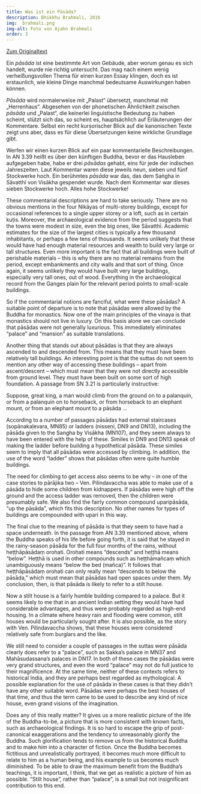 ```yaml
---
title: Was ist ein Pāsāda?
description: Bhikkhu Brahmali, 2016
img:  brahmali.png
img-alt: Foto von Ajahn Brahmali
order: 3
---
```


[Zum Originaltext](https://discourse.suttacentral.net/t/what-is-a-pasada/3083)

Ein *pāsāda* ist eine bestimmte Art von Gebäude, aber worum genau es sich handelt, wurde nie richtig untersucht. Das mag nach einem wenig verheißungsvollen Thema für einen kurzen Essay klingen, doch es ist erstaunlich, wie kleine Dinge manchmal bedeutsame Auswirkungen haben können. 

*Pāsāda* wird normalerweise mit „Palast“ übersetzt, manchmal mit „Herrenhaus“. Abgesehen von der phonetischen Ähnlichkeit zwischen *pāsāda* und „Palast“, die keinerlei linguistische Bedeutung zu haben scheint, stützt sich das, so scheint es, hauptsächlich auf Erläuterungen der Kommentare. Selbst ein recht kursorischer Blick auf die kanonischen Texte zeigt uns aber, dass es für diese Übersetzungen keine wirkliche Grundlage gibt. 

Werfen wir einen kurzen Blick auf ein paar kommentarielle Beschreibungen. In AN 3.39 heißt es über den künftigen Buddha, bevor er das Hausleben aufgegeben habe, habe er drei *pāsādas* gehabt, eins für  jede der indischen Jahreszeiten. Laut Kommentar waren diese jeweils neun, sieben und fünf Stockwerke hoch. Ein berühmtes *pāsāda* war das, das dem Saṅgha in Sāvatthī von Visākha gespendet wurde. Nach dem Kommentar war dieses sieben Stockwerke hoch. Alles hohe Stockwerke! 

These commentarial descriptions are hard to take seriously. There are no obvious mentions in the four Nikāyas of multi-storey buildings, except for occasional references to a single upper storey or a loft, such as in certain kuṭis. Moreover, the archaeological evidence from the period suggests that the towns were modest in size, even the big ones, like Sāvatthī. Academic estimates for the size of the largest cities is typically a few thousand inhabitants, or perhaps a few tens of thousands. It seems unlikely that these would have had enough material resources and wealth to build very large or tall structures. Even more important is the fact that all buildings were built of perishable materials – this is why there are no material remains from the period, except embankments and city walls and that sort of thing. Once again, it seems unlikely they would have built very large buildings, especially very tall ones, out of wood. Everything in the archaeological record from the Ganges plain for the relevant period points to small-scale buildings.

So if the commentarial notions are fanciful, what were these pāsādas? A suitable point of departure is to note that pāsādas were allowed by the Buddha for monastics. Now one of the main principles of the vinaya is that monastics should not live in luxury. On this basis alone we can conclude that pāsādas were not generally luxurious. This immediately eliminates “palace” and “mansion” as suitable translations.

Another thing that stands out about pāsādas is that they are always ascended to and descended from. This means that they must have been relatively tall buildings. An interesting point is that the suttas do not seem to mention any other way of accessing these buildings – apart from ascent/descent – which must mean that they were not directly accessible from ground level. They must have been built on some sort of high foundation. A passage from SN 3.21 is particularly instructive:

Suppose, great king, a man would climb from the ground on to a palanquin, or from a palanquin on to horseback, or from horseback to an elephant mount, or from an elephant mount to a pāsāda …

According to a number of passages pāsādas had external staircases (sopānakaḷevara, MN85) or ladders (nisseṇi, DN9 and DN13), including the pāsāda given to the Sangha by Visākha (MN107), and they seem always to have been entered with the help of these. Similes in DN9 and DN13 speak of making the ladder before building a hypothetical pāsāda. These similes seem to imply that all pāsādas were accessed by climbing. In addition, the use of the word “ladder” shows that pāsādas often were quite humble buildings.

The need for climbing to get access also seems to be why – in one of the case stories to pārājika two – Ven. Pilindavaccha was able to make use of a pāsāda to hide some children from kidnappers. If pāsādas were high off the ground and the access ladder was removed, then the children were presumably safe. We also find the fairly common compound uparipāsāda, “up the pāsāda”, which fits this description. No other names for types of buildings are compounded with upari in this way.

The final clue to the meaning of pāsāda is that they seem to have had a space underneath. In the passage from AN 3.39 mentioned above, where the Buddha speaks of his life before going forth, it is said that he stayed in the rainy-season pāsāda for the full four months of the rains, without heṭṭhāpāsādaṃ orohati. Orohati means “descends” and heṭṭhā means “below”. Heṭṭhā is used in other compounds such as heṭṭhāmañcaṃ which unambiguously means “below the bed (mañca)”. It follows that heṭṭhāpāsādaṃ orohati can only really mean “descends to below the pāsāda,” which must mean that pāsādas had open spaces under them. My conclusion, then, is that pāsāda is likely to refer to a stilt house.

Now a stilt house is a fairly humble building compared to a palace. But it seems likely to me that in an ancient Indian setting they would have had considerable advantages, and thus were probably regarded as high-end housing. In a climate where heavy rain and flooding were common, stilt houses would be particularly sought after. It is also possible, as the story with Ven. Pilindavaccha shows, that these houses were considered relatively safe from burglars and the like.

We still need to consider a couple of passages in the suttas were pāsāda clearly does refer to a “palace”, such as Sakka’s palace in MN37 and Mahāsudassana’s palaces in DN17. In both of these cases the pāsādas were very grand structures, and even the word “palace” may not do full justice to their magnificence. At the same time, neither of these contexts refers to historical India, and they are perhaps best regarded as mythological. A possible explanation for the use of pāsāda in these cases is that they didn’t have any other suitable word. Pāsādas were perhaps the best houses of that time, and thus the term came to be used to describe any kind of nice house, even grand visions of the imagination.

Does any of this really matter? It gives us a more realistic picture of the life of the Buddha-to-be, a picture that is more consistent with known facts, such as archaeological findings. It is so hard to escape the grip of post-canonical exaggerations and the tendency to unreasonably glorify the Buddha. Such glorification tends to remove us from the historical Buddha and to make him into a character of fiction. Once the Buddha becomes fictitious and unrealistically portrayed, it becomes much more difficult to relate to him as a human being, and his example to us becomes much diminished. To be able to draw the maximum benefit from the Buddha’s teachings, it is important, I think, that we get as realistic a picture of him as possible. “Stilt house”, rather than “palace”, is a small but not insignificant contribution to this end.

